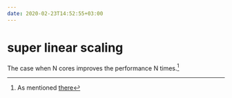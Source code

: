 ```yaml
---
date: 2020-02-23T14:52:55+03:00
---
```

# super linear scaling

The case when N cores improves the performance N times.[^1f]

[^1f]: As mentioned [there](../../n/l/dodd-s18/lec04.md)
